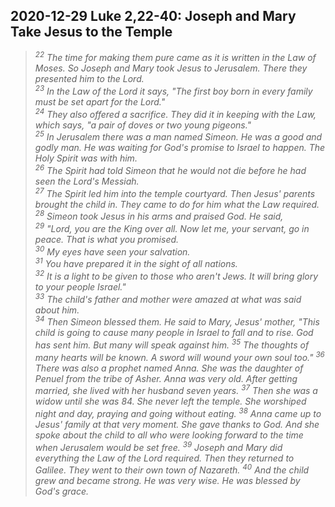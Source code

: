 ## 2020-12-29 Luke 2,22-40: Joseph and Mary Take Jesus to the Temple

>*<sup>22</sup> The time for making them pure came as it is written in the Law of Moses. So Joseph and Mary took Jesus to Jerusalem. There they presented him to the Lord.  
<sup>23</sup> In the Law of the Lord it says, "The first boy born in every family must be set apart for the Lord."  
<sup>24</sup> They also offered a sacrifice. They did it in keeping with the Law, which says, "a pair of doves or two young pigeons."  
<sup>25</sup> In Jerusalem there was a man named Simeon. He was a good and godly man. He was waiting for God's promise to Israel to happen. The Holy Spirit was with him.  
<sup>26</sup> The Spirit had told Simeon that he would not die before he had seen the Lord's Messiah.  
<sup>27</sup> The Spirit led him into the temple courtyard. Then Jesus' parents brought the child in. They came to do for him what the Law required.  
<sup>28</sup> Simeon took Jesus in his arms and praised God. He said,  
<sup>29</sup> "Lord, you are the King over all. Now let me, your servant, go in peace. That is what you promised.   
<sup>30</sup> My eyes have seen your salvation.  
<sup>31</sup> You have prepared it in the sight of all nations.  
<sup>32</sup> It is a light to be given to those who aren't Jews. It will bring glory to your people Israel."  
<sup>33</sup> The child's father and mother were amazed at what was said about him.  
<sup>34</sup> Then Simeon blessed them. He said to Mary, Jesus' mother, "This child is going to cause many people in Israel to fall and to rise. God has sent him. But many will speak against him. 
<sup>35</sup> The thoughts of many hearts will be known. A sword will wound your own soul too."
<sup>36</sup> There was also a prophet named Anna. She was the daughter of Penuel from the tribe of Asher. Anna was very old. After getting married, she lived with her husband seven years. 
<sup>37</sup> Then she was a widow until she was 84. She never left the temple. She worshiped night and day, praying and going without eating. 
<sup>38</sup> Anna came up to Jesus' family at that very moment. She gave thanks to God. And she spoke about the child to all who were looking forward to the time when Jerusalem would be set free.
<sup>39</sup> Joseph and Mary did everything the Law of the Lord required. Then they returned to Galilee. They went to their own town of Nazareth. 
<sup>40</sup> And the child grew and became strong. He was very wise. He was blessed by God's grace.*
